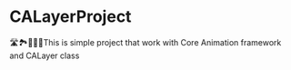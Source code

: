 # CALayerProject
🛣🏞🗾🎆🌠This is simple project that work with Core Animation  framework and CALayer class
![]()
![]()
